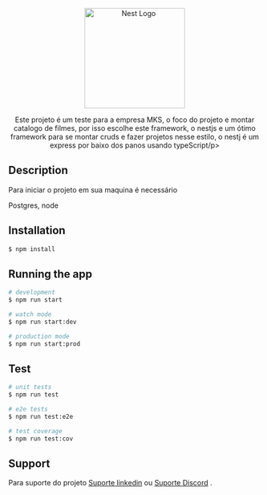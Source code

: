 <p align="center">
  <a href="http://nestjs.com/" target="blank"><img src="https://nestjs.com/img/logo-small.svg" width="200" alt="Nest Logo" /></a>
</p>

[circleci-image]: https://img.shields.io/circleci/build/github/nestjs/nest/master?token=abc123def456
[circleci-url]: https://circleci.com/gh/nestjs/nest

  <p align="center">Este projeto é um teste para a empresa MKS, o foco do projeto e montar catalogo de filmes, por isso escolhe este framework, o nestjs e um ótimo framework para se montar cruds e fazer projetos nesse estilo, o nestj é um express por baixo dos panos usando typeScript/p>
    <p align="center">

</p>
 

## Description

Para iniciar o projeto em sua maquina é necessário

Postgres,
node


## Installation

```bash
$ npm install
```

## Running the app

```bash
# development
$ npm run start

# watch mode
$ npm run start:dev

# production mode
$ npm run start:prod
```

## Test

```bash
# unit tests
$ npm run test

# e2e tests
$ npm run test:e2e

# test coverage
$ npm run test:cov
```

## Support

Para suporte do projeto [Suporte linkedin](https://www.linkedin.com/in/gabrieldevxd/) ou [Suporte Discord](Gabriel?#0001) .

